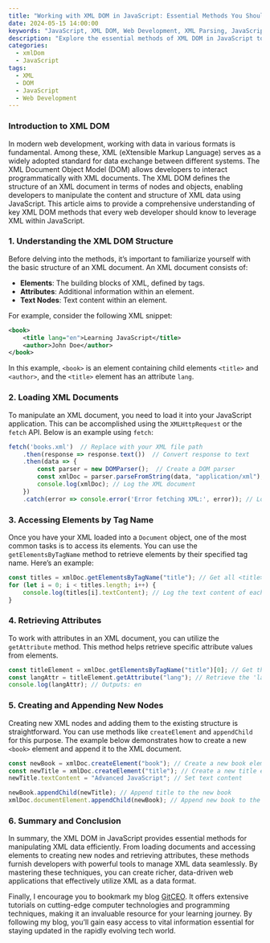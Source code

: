 ```yaml
---
title: "Working with XML DOM in JavaScript: Essential Methods You Should Know"
date: 2024-05-15 14:00:00
keywords: "JavaScript, XML DOM, Web Development, XML Parsing, JavaScript Methods"
description: "Explore the essential methods of XML DOM in JavaScript to effectively manipulate XML data in your web applications. This comprehensive guide covers the background of XML in web development, key methods and their practical uses, and practical examples to help you master XML DOM. Learn how to retrieve, create, and manage XML nodes seamlessly with JavaScript, enhancing your skills for dynamic web applications. The tutorial is designed for beginners and advanced developers alike, ensuring a thorough understanding of XML in JavaScript, enabling better data handling and richer user experiences."
categories:
  - xmlDom
  - JavaScript
tags:
  - XML
  - DOM
  - JavaScript
  - Web Development
---
```


### Introduction to XML DOM

In modern web development, working with data in various formats is fundamental. Among these, XML (eXtensible Markup Language) serves as a widely adopted standard for data exchange between different systems. The XML Document Object Model (DOM) allows developers to interact programmatically with XML documents. The XML DOM defines the structure of an XML document in terms of nodes and objects, enabling developers to manipulate the content and structure of XML data using JavaScript. This article aims to provide a comprehensive understanding of key XML DOM methods that every web developer should know to leverage XML within JavaScript.

<!-- more -->

### 1. Understanding the XML DOM Structure

Before delving into the methods, it’s important to familiarize yourself with the basic structure of an XML document. An XML document consists of:

- **Elements**: The building blocks of XML, defined by tags.
- **Attributes**: Additional information within an element.
- **Text Nodes**: Text content within an element.

For example, consider the following XML snippet:

```xml
<book>
    <title lang="en">Learning JavaScript</title>
    <author>John Doe</author>
</book>
```

In this example, `<book>` is an element containing child elements `<title>` and `<author>`, and the `<title>` element has an attribute `lang`.

### 2. Loading XML Documents

To manipulate an XML document, you need to load it into your JavaScript application. This can be accomplished using the `XMLHttpRequest` or the `fetch` API. Below is an example using `fetch`:

```javascript
fetch('books.xml')  // Replace with your XML file path
    .then(response => response.text())  // Convert response to text
    .then(data => {
        const parser = new DOMParser();  // Create a DOM parser
        const xmlDoc = parser.parseFromString(data, "application/xml"); // Parse the XML
        console.log(xmlDoc); // Log the XML document
    })
    .catch(error => console.error('Error fetching XML:', error)); // Log any errors
```

### 3. Accessing Elements by Tag Name

Once you have your XML loaded into a `Document` object, one of the most common tasks is to access its elements. You can use the `getElementsByTagName` method to retrieve elements by their specified tag name. Here’s an example:

```javascript
const titles = xmlDoc.getElementsByTagName("title"); // Get all <title> elements
for (let i = 0; i < titles.length; i++) {
    console.log(titles[i].textContent); // Log the text content of each title
}
```

### 4. Retrieving Attributes

To work with attributes in an XML document, you can utilize the `getAttribute` method. This method helps retrieve specific attribute values from elements.

```javascript
const titleElement = xmlDoc.getElementsByTagName("title")[0]; // Get the first <title> element
const langAttr = titleElement.getAttribute("lang"); // Retrieve the 'lang' attribute
console.log(langAttr); // Outputs: en
```

### 5. Creating and Appending New Nodes

Creating new XML nodes and adding them to the existing structure is straightforward. You can use methods like `createElement` and `appendChild` for this purpose. The example below demonstrates how to create a new `<book>` element and append it to the XML document.

```javascript
const newBook = xmlDoc.createElement("book"); // Create a new book element
const newTitle = xmlDoc.createElement("title"); // Create a new title element
newTitle.textContent = "Advanced JavaScript"; // Set text content

newBook.appendChild(newTitle); // Append title to the new book
xmlDoc.documentElement.appendChild(newBook); // Append new book to the root element
```

### 6. Summary and Conclusion

In summary, the XML DOM in JavaScript provides essential methods for manipulating XML data efficiently. From loading documents and accessing elements to creating new nodes and retrieving attributes, these methods furnish developers with powerful tools to manage XML data seamlessly. By mastering these techniques, you can create richer, data-driven web applications that effectively utilize XML as a data format.

Finally, I encourage you to bookmark my blog [GitCEO](https://gitceo.com). It offers extensive tutorials on cutting-edge computer technologies and programming techniques, making it an invaluable resource for your learning journey. By following my blog, you’ll gain easy access to vital information essential for staying updated in the rapidly evolving tech world.